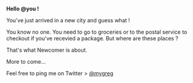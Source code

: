 **Hello @you !**

You've just arrived in a new city and guess what !

You know no one. You need to go to groceries or to the postal service to checkout if you've recevied a package. But where are these places ?

That's what Newcomer is about.

More to come...

Feel free to ping me on Twitter > [@mygreg](http://twitter.com/mygreg)
